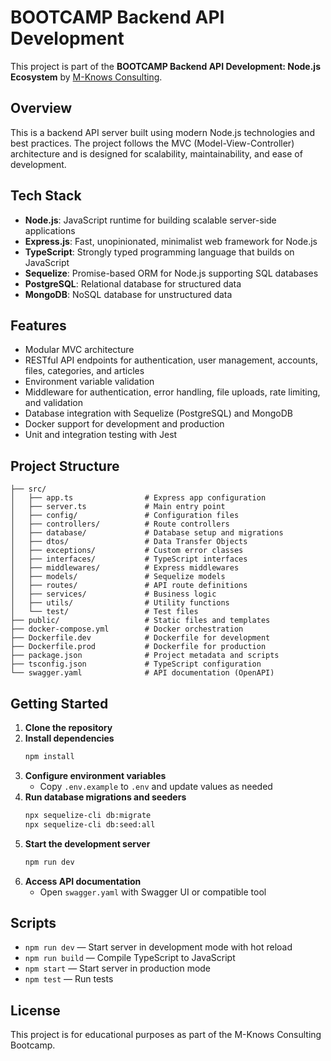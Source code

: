 # BOOTCAMP Backend API Development

This project is part of the **BOOTCAMP Backend API Development: Node.js Ecosystem** by [M-Knows Consulting](https://www.m-knowsconsulting.com/bootcamp-program/back-end-development-advance).

## Overview
This is a backend API server built using modern Node.js technologies and best practices. The project follows the MVC (Model-View-Controller) architecture and is designed for scalability, maintainability, and ease of development.

## Tech Stack
- **Node.js**: JavaScript runtime for building scalable server-side applications
- **Express.js**: Fast, unopinionated, minimalist web framework for Node.js
- **TypeScript**: Strongly typed programming language that builds on JavaScript
- **Sequelize**: Promise-based ORM for Node.js supporting SQL databases
- **PostgreSQL**: Relational database for structured data
- **MongoDB**: NoSQL database for unstructured data

## Features
- Modular MVC architecture
- RESTful API endpoints for authentication, user management, accounts, files, categories, and articles
- Environment variable validation
- Middleware for authentication, error handling, file uploads, rate limiting, and validation
- Database integration with Sequelize (PostgreSQL) and MongoDB
- Docker support for development and production
- Unit and integration testing with Jest

## Project Structure
```
├── src/
│   ├── app.ts                # Express app configuration
│   ├── server.ts             # Main entry point
│   ├── config/               # Configuration files
│   ├── controllers/          # Route controllers
│   ├── database/             # Database setup and migrations
│   ├── dtos/                 # Data Transfer Objects
│   ├── exceptions/           # Custom error classes
│   ├── interfaces/           # TypeScript interfaces
│   ├── middlewares/          # Express middlewares
│   ├── models/               # Sequelize models
│   ├── routes/               # API route definitions
│   ├── services/             # Business logic
│   ├── utils/                # Utility functions
│   └── test/                 # Test files
├── public/                   # Static files and templates
├── docker-compose.yml        # Docker orchestration
├── Dockerfile.dev            # Dockerfile for development
├── Dockerfile.prod           # Dockerfile for production
├── package.json              # Project metadata and scripts
├── tsconfig.json             # TypeScript configuration
└── swagger.yaml              # API documentation (OpenAPI)
```

## Getting Started
1. **Clone the repository**
2. **Install dependencies**
   ```bash
   npm install
   ```
3. **Configure environment variables**
   - Copy `.env.example` to `.env` and update values as needed
4. **Run database migrations and seeders**
   ```bash
   npx sequelize-cli db:migrate
   npx sequelize-cli db:seed:all
   ```
5. **Start the development server**
   ```bash
   npm run dev
   ```
6. **Access API documentation**
   - Open `swagger.yaml` with Swagger UI or compatible tool

## Scripts
- `npm run dev` — Start server in development mode with hot reload
- `npm run build` — Compile TypeScript to JavaScript
- `npm start` — Start server in production mode
- `npm test` — Run tests

## License
This project is for educational purposes as part of the M-Knows Consulting Bootcamp.

